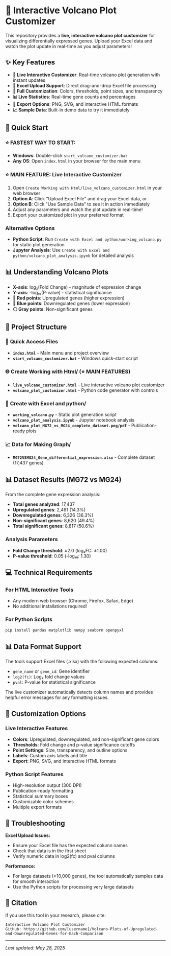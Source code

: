 # 🧬 Interactive Volcano Plot Customizer

This repository provides a **live, interactive volcano plot customizer** for visualizing differentially expressed genes. Upload your Excel data and watch the plot update in real-time as you adjust parameters!

## ✨ Key Features

- **🔴 Live Interactive Customizer**: Real-time volcano plot generation with instant updates
- **📁 Excel Upload Support**: Direct drag-and-drop Excel file processing
- **🎨 Full Customization**: Colors, thresholds, point sizes, and transparency
- **📊 Live Statistics**: Real-time gene counts and percentages
- **💾 Export Options**: PNG, SVG, and interactive HTML formats 
- **📈 Sample Data**: Built-in demo data to try it immediately

## 🚀 Quick Start

### ⭐ **FASTEST WAY TO START:**
- **Windows**: Double-click `start_volcano_customizer.bat`
- **Any OS**: Open `index.html` in your browser for the main menu

### ⭐ **MAIN FEATURE: Live Interactive Customizer**
1. Open `Create Working with Html/live_volcano_customizer.html` in your web browser
2. **Option A**: Click "Upload Excel File" and drag your Excel data, or
3. **Option B**: Click "Use Sample Data" to see it in action immediately
4. Adjust any parameters and watch the plot update in real-time!
5. Export your customized plot in your preferred format

### Alternative Options
- **Python Script**: Run `Create with Excel and python/working_volcano.py` for static plot generation
- **Jupyter Analysis**: Use `Create with Excel and python/volcano_plot_analysis.ipynb` for detailed analysis

## 📊 Understanding Volcano Plots
- **X-axis**: log₂(Fold Change) - magnitude of expression change
- **Y-axis**: -log₁₀(P-value) - statistical significance  
- **🔴 Red points**: Upregulated genes (higher expression)
- **🔵 Blue points**: Downregulated genes (lower expression)
- **⚪ Gray points**: Non-significant genes

## 📁 Project Structure

### 🚀 **Quick Access Files**
- **`index.html`** - Main menu and project overview
- **`start_volcano_customizer.bat`** - Windows quick-start script

### 🌐 **Create Working with Html/** (⭐ MAIN FEATURES)
- **`live_volcano_customizer.html`** - Live interactive volcano plot customizer
- **`volcano_plot_customizer.html`** - Python code generator with controls

### 🐍 **Create with Excel and python/**  
- **`working_volcano.py`** - Static plot generation script
- **`volcano_plot_analysis.ipynb`** - Jupyter notebook analysis
- **`volcano_plot_MG72_vs_MG24_complete_dataset.png/pdf`** - Publication-ready plots

### 📈 **Data for Making Graph/**
- **`MG72VSMG24_Gene_differential_expression.xlsx`** - Complete dataset (17,437 genes)

## 📊 Dataset Results (MG72 vs MG24)

From the complete gene expression analysis:

- **Total genes analyzed**: 17,437
- **Upregulated genes**: 2,491 (14.3%)
- **Downregulated genes**: 6,326 (36.3%)
- **Non-significant genes**: 8,620 (49.4%)
- **Total significant genes**: 8,817 (50.6%)

### Analysis Parameters
- **Fold Change threshold**: ±2.0 (log₂FC: ±1.00)
- **P-value threshold**: 0.05 (-log₁₀: 1.30)

## 💻 Technical Requirements

### For HTML Interactive Tools
- Any modern web browser (Chrome, Firefox, Safari, Edge)
- No additional installations required!

### For Python Scripts
```bash
pip install pandas matplotlib numpy seaborn openpyxl
```

## 📊 Data Format Support

The tools support Excel files (.xlsx) with the following expected columns:
- `gene_name` or `gene_id`: Gene identifier
- `log2(fc)`: Log₂ fold change values  
- `pval`: P-value for statistical significance

The live customizer automatically detects column names and provides helpful error messages for any formatting issues.

## 🎨 Customization Options

### Live Interactive Features
- **Colors**: Upregulated, downregulated, and non-significant gene colors
- **Thresholds**: Fold change and p-value significance cutoffs
- **Point Settings**: Size, transparency, and outline options
- **Labels**: Custom axis labels and title
- **Export**: PNG, SVG, and interactive HTML formats

### Python Script Features
- High-resolution output (300 DPI)
- Publication-ready formatting
- Statistical summary boxes
- Customizable color schemes
- Multiple export formats

## 🔧 Troubleshooting

**Excel Upload Issues:**
- Ensure your Excel file has the expected column names
- Check that data is in the first sheet
- Verify numeric data in log2(fc) and pval columns

**Performance:**
- For large datasets (>10,000 genes), the tool automatically samples data for smooth interaction
- Use the Python scripts for processing very large datasets

## 📖 Citation

If you use this tool in your research, please cite:
```
Interactive Volcano Plot Customizer
GitHub: https://github.com/[username]/Volcano-Plots-of-Upregulated-and-Downregulated-Genes-for-Each-Comparison
```

---
*Last updated: May 28, 2025*

